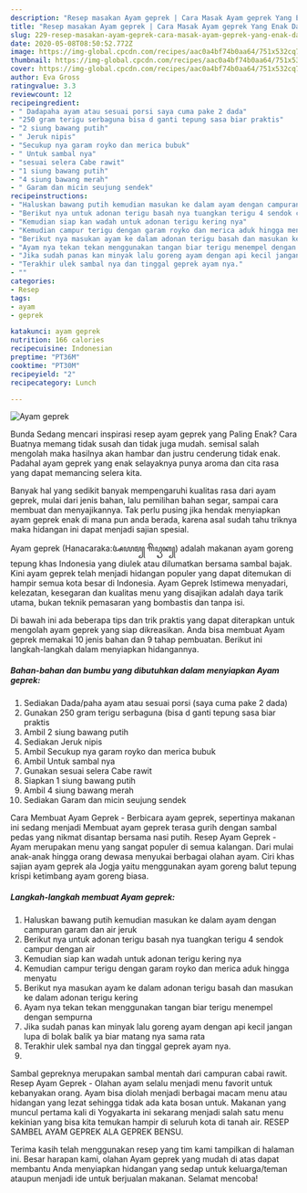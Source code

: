 ```yaml
---
description: "Resep masakan Ayam geprek | Cara Masak Ayam geprek Yang Enak Dan Lezat"
title: "Resep masakan Ayam geprek | Cara Masak Ayam geprek Yang Enak Dan Lezat"
slug: 229-resep-masakan-ayam-geprek-cara-masak-ayam-geprek-yang-enak-dan-lezat
date: 2020-05-08T08:50:52.772Z
image: https://img-global.cpcdn.com/recipes/aac0a4bf74b0aa64/751x532cq70/ayam-geprek-foto-resep-utama.jpg
thumbnail: https://img-global.cpcdn.com/recipes/aac0a4bf74b0aa64/751x532cq70/ayam-geprek-foto-resep-utama.jpg
cover: https://img-global.cpcdn.com/recipes/aac0a4bf74b0aa64/751x532cq70/ayam-geprek-foto-resep-utama.jpg
author: Eva Gross
ratingvalue: 3.3
reviewcount: 12
recipeingredient:
- " Dadapaha ayam atau sesuai porsi saya cuma pake 2 dada"
- "250 gram terigu serbaguna bisa d ganti tepung sasa biar praktis"
- "2 siung bawang putih"
- " Jeruk nipis"
- "Secukup nya garam royko dan merica bubuk"
- " Untuk sambal nya"
- "sesuai selera Cabe rawit"
- "1 siung bawang putih"
- "4 siung bawang merah"
- " Garam dan micin seujung sendek"
recipeinstructions:
- "Haluskan bawang putih kemudian masukan ke dalam ayam dengan campuran garam dan air jeruk"
- "Berikut nya untuk adonan terigu basah nya tuangkan terigu 4 sendok campur dengan air"
- "Kemudian siap kan wadah untuk adonan terigu kering nya"
- "Kemudian campur terigu dengan garam royko dan merica aduk hingga menyatu"
- "Berikut nya masukan ayam ke dalam adonan terigu basah dan masukan ke dalam adonan terigu kering"
- "Ayam nya tekan tekan menggunakan tangan biar terigu menempel dengan sempurna"
- "Jika sudah panas kan minyak lalu goreng ayam dengan api kecil jangan lupa di bolak balik ya biar matang nya sama rata"
- "Terakhir ulek sambal nya dan tinggal geprek ayam nya."
- ""
categories:
- Resep
tags:
- ayam
- geprek

katakunci: ayam geprek 
nutrition: 166 calories
recipecuisine: Indonesian
preptime: "PT36M"
cooktime: "PT30M"
recipeyield: "2"
recipecategory: Lunch

---
```



![Ayam geprek](https://img-global.cpcdn.com/recipes/aac0a4bf74b0aa64/751x532cq70/ayam-geprek-foto-resep-utama.jpg)

Bunda Sedang mencari inspirasi resep ayam geprek yang Paling Enak? Cara Buatnya memang tidak susah dan tidak juga mudah. semisal salah mengolah maka hasilnya akan hambar dan justru cenderung tidak enak. Padahal ayam geprek yang enak selayaknya punya aroma dan cita rasa yang dapat memancing selera kita.

Banyak hal yang sedikit banyak mempengaruhi kualitas rasa dari ayam geprek, mulai dari jenis bahan, lalu pemilihan bahan segar, sampai cara membuat dan menyajikannya. Tak perlu pusing jika hendak menyiapkan ayam geprek enak di mana pun anda berada, karena asal sudah tahu triknya maka hidangan ini dapat menjadi sajian spesial.

Ayam geprek (Hanacaraka:ꦄꦪꦩ꧀ ꦒꦼꦥꦽꦏ꧀) adalah makanan ayam goreng tepung khas Indonesia yang diulek atau dilumatkan bersama sambal bajak. Kini ayam geprek telah menjadi hidangan populer yang dapat ditemukan di hampir semua kota besar di Indonesia. Ayam Geprek Istimewa menyadari, kelezatan, kesegaran dan kualitas menu yang disajikan adalah daya tarik utama, bukan teknik pemasaran yang bombastis dan tanpa isi.


Di bawah ini ada beberapa tips dan trik praktis yang dapat diterapkan untuk mengolah ayam geprek yang siap dikreasikan. Anda bisa membuat Ayam geprek memakai 10 jenis bahan dan 9 tahap pembuatan. Berikut ini langkah-langkah dalam menyiapkan hidangannya.

<!--inarticleads1-->

##### Bahan-bahan dan bumbu yang dibutuhkan dalam menyiapkan Ayam geprek:

1. Sediakan  Dada/paha ayam atau sesuai porsi (saya cuma pake 2 dada)
1. Gunakan 250 gram terigu serbaguna (bisa d ganti tepung sasa biar praktis
1. Ambil 2 siung bawang putih
1. Sediakan  Jeruk nipis
1. Ambil Secukup nya garam royko dan merica bubuk
1. Ambil  Untuk sambal nya
1. Gunakan sesuai selera Cabe rawit
1. Siapkan 1 siung bawang putih
1. Ambil 4 siung bawang merah
1. Sediakan  Garam dan micin seujung sendek


Cara Membuat Ayam Geprek - Berbicara ayam geprek, sepertinya makanan ini sedang menjadi Membuat ayam geprek terasa gurih dengan sambal pedas yang nikmat disantap bersama nasi putih. Resep Ayam Geprek - Ayam merupakan menu yang sangat populer di semua kalangan. Dari mulai anak-anak hingga orang dewasa menyukai berbagai olahan ayam. Ciri khas sajian ayam geprek ala Jogja yaitu menggunakan ayam goreng balut tepung krispi ketimbang ayam goreng biasa. 

<!--inarticleads2-->

##### Langkah-langkah membuat Ayam geprek:

1. Haluskan bawang putih kemudian masukan ke dalam ayam dengan campuran garam dan air jeruk
1. Berikut nya untuk adonan terigu basah nya tuangkan terigu 4 sendok campur dengan air
1. Kemudian siap kan wadah untuk adonan terigu kering nya
1. Kemudian campur terigu dengan garam royko dan merica aduk hingga menyatu
1. Berikut nya masukan ayam ke dalam adonan terigu basah dan masukan ke dalam adonan terigu kering
1. Ayam nya tekan tekan menggunakan tangan biar terigu menempel dengan sempurna
1. Jika sudah panas kan minyak lalu goreng ayam dengan api kecil jangan lupa di bolak balik ya biar matang nya sama rata
1. Terakhir ulek sambal nya dan tinggal geprek ayam nya.
1. 


Sambal gepreknya merupakan sambal mentah dari campuran cabai rawit. Resep Ayam Geprek - Olahan ayam selalu menjadi menu favorit untuk kebanyakan orang. Ayam bisa diolah menjadi berbagai macam menu atau hidangan yang lezat sehingga tidak ada kata bosan untuk. Makanan yang muncul pertama kali di Yogyakarta ini sekarang menjadi salah satu menu kekinian yang bisa kita temukan hampir di seluruh kota di tanah air. RESEP SAMBEL AYAM GEPREK ALA GEPREK BENSU. 

Terima kasih telah menggunakan resep yang tim kami tampilkan di halaman ini. Besar harapan kami, olahan Ayam geprek yang mudah di atas dapat membantu Anda menyiapkan hidangan yang sedap untuk keluarga/teman ataupun menjadi ide untuk berjualan makanan. Selamat mencoba!
